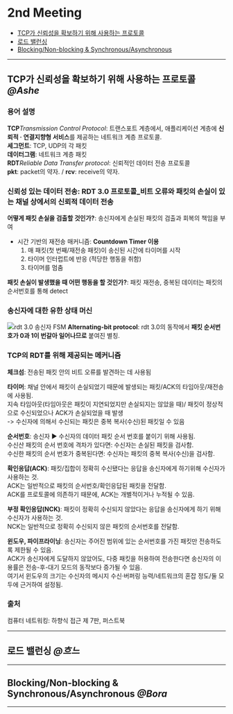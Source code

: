 # 2nd Meeting
* [TCP가 신뢰성을 확보하기 위해 사용하는 프로토콜](https://github.com/victoryAshe/WWWinterview/blob/main/CS_Interview/Network/2ndMeeting.md#tcp%EA%B0%80-%EC%8B%A0%EB%A2%B0%EC%84%B1%EC%9D%84-%ED%99%95%EB%B3%B4%ED%95%98%EA%B8%B0-%EC%9C%84%ED%95%B4-%EC%82%AC%EC%9A%A9%ED%95%98%EB%8A%94-%ED%94%84%EB%A1%9C%ED%86%A0%EC%BD%9C)
* [로드 밸런싱](https://github.com/victoryAshe/WWWinterview/blob/main/CS_Interview/Network/2ndMeeting.md#%EB%A1%9C%EB%93%9C-%EB%B0%B8%EB%9F%B0%EC%8B%B1)
* [Blocking/Non-blocking & Synchronous/Asynchronous](https://github.com/victoryAshe/WWWinterview/blob/main/CS_Interview/Network/2ndMeeting.md#blockingnon-blocking--synchronousasynchronousv)
---
## TCP가 신뢰성을 확보하기 위해 사용하는 프로토콜   *@Ashe*
### 용어 설명
**TCP***Transmission Control Protocol*: 트랜스포트 계층에서, 애플리케이션 계층에 **신뢰적 · 연결지향형 서비스**를 제공하는 네트워크 계층 프로토콜.  
**세그먼트**: TCP, UDP의 각 패킷   
**데이터그램**: 네트워크 계층 패킷  
**RDT***Reliable Data Transfer protocol*: 신뢰적인 데이터 전송 프로토콜  
**pkt**: packet의 약자.  / **rcv**: receive의 약자.  

### 신뢰성 있는 데이터 전송: RDT 3.0 프로토콜_비트 오류와 패킷의 손실이 있는 채널 상에서의 신뢰적 데이터 전송
**어떻게 패킷 손실을 검출할 것인가?**: 송신자에게 손실된 패킷의 검출과 회복의 책임을 부여  
* 시간 기반의 재전송 매커니즘: **Countdown Timer 이용**  
   1. 매 패킷(첫 번째/재전송 패킷)이 송신된 시간에 타이머를 시작  
   2. 타이머 인터럽트에 반응 (적당한 행동을 취함)  
   3. 타이머를 멈춤  
 
**패킷 손실이 발생했을 때 어떤 행동을 할 것인가?**: 패킷 재전송, 중복된 데이터는 패킷의 순서번호를 통해 detect

### 송신자에 대한 유한 상태 머신
![rdt 3.0 송신자 FSM](https://user-images.githubusercontent.com/80302657/171311445-c83eff00-335d-4d5c-a7e6-249e796d17cf.png)
**Alternating-bit protocol**: rdt 3.0의 동작에서 **패킷 순서번호가 0과 1이 번갈아 일어나므로** 붙여진 별칭.  

###  TCP의 RDT를 위해 제공되는 메커니즘
**체크섬**: 전송된 패킷 안의 비트 오류를 발견하는 데 사용됨  
  
**타이머**: 채널 안에서 패킷이 손실되었기 때문에 발생되는 패킷/ACK의 타임아웃/재전송에 사용됨.  
            지속 타임아웃(타임아웃은 패킷이 지연되었지만 손실되지는 않았을 때)/ 패킷이 정상적으로 수신되었으나 ACK가 손실되었을 때 발생  
            -> 수신자에 의해서 수신되는 패킷은 중복 복사(수신)된 패킷일 수 있음  
  
**순서번호**: 송신자 ▶ 수신자의 데이터 패킷 순서 번호를 붙이기 위해 사용됨.  
              수신산 패킷의 순서 번호에 격차가 있다면: 수신자는 손실된 패킷을 검사함.  
              수신한 패킷의 순서 번호가 중복된다면: 수신자는 패킷의 중복 복사(수신)을 검사함.  
  
**확인응답(ACK)**: 패킷/집합이 정확히 수신됐다는 응답을 송신자에게 하기위해 수신자가 사용하는 것.  
                   ACK는 일반적으로 패킷의 순서번호/확인응답된 패킷을 전달함.  
                   ACK를 프로토콜에 의존하기 때문에, ACK는 개별적이거나 누적될 수 있음.  
  
**부정 확인응답(NCK)**: 패킷이 정확히 수신되지 않았다는 응답을 송신자에게 하기 위해 수신자가 사용하는 것.  
                        NCK는 일반적으로 정확히 수신되지 않은 패킷의 순서번호를 전달함.  
  
**윈도우, 파이프라이닝**: 송신자는 주어진 범위에 있는 순서번호를 가진 패킷만 전송하도록 제한될 수 있음.  
                          ACK가 송신자에게 도달하지 않았어도, 다중 패킷을 허용하여 전송한다면 송신자의 이용률은 전송-후-대기 모드의 동작보다 증가될 수 있음.  
                          여기서 윈도우의 크기는 수신자의 메시지 수신·버퍼링 능력/네트워크의 혼잡 정도/둘 모두에 근거하여 설정됨.   



### 출처
컴퓨터 네트워킹: 하향식 접근 제 7판, 퍼스트북

---
## 로드 밸런싱   *@흐느*




---
## Blocking/Non-blocking & Synchronous/Asynchronous   *@Bora*



---
